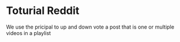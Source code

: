 # Toturial Reddit

We use the pricipal to up and down vote a post that is one or multiple videos in a playlist
